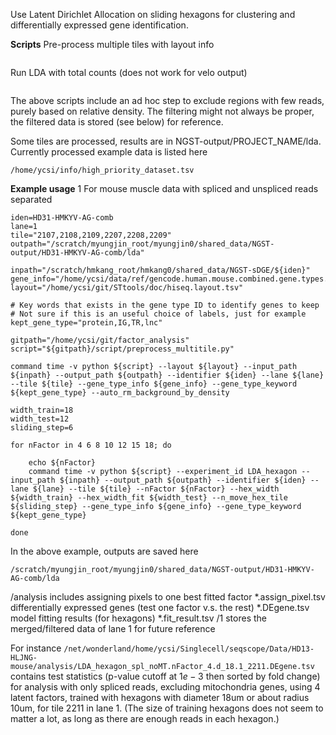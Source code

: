 Use Latent Dirichlet Allocation on sliding hexagons for clustering and differentially expressed gene identification.

**Scripts**
Pre-process multiple tiles with layout info
```/home/ycsi/git/factor_analysis/script/preprocess_multitile.py
```
Run LDA with total counts (does not work for velo output)
```/home/ycsi/git/factor_analysis/script/lda_base_multitile.py
```

The above scripts include an ad hoc step to exclude regions with few reads, purely based on relative density. The filtering might not always be proper, the filtered data is stored (see below) for reference.

Some tiles are processed, results are in NGST-output/PROJECT_NAME/lda. Currently processed example data is listed here
```
/home/ycsi/info/high_priority_dataset.tsv
```

**Example usage**
1 For mouse muscle data with spliced and unspliced reads separated

```
iden=HD31-HMKYV-AG-comb
lane=1
tile="2107,2108,2109,2207,2208,2209"
outpath="/scratch/myungjin_root/myungjin0/shared_data/NGST-output/HD31-HMKYV-AG-comb/lda"

inpath="/scratch/hmkang_root/hmkang0/shared_data/NGST-sDGE/${iden}"
gene_info="/home/ycsi/data/ref/gencode.human.mouse.combined.gene.types.tsv"
layout="/home/ycsi/git/STtools/doc/hiseq.layout.tsv"

# Key words that exists in the gene type ID to identify genes to keep
# Not sure if this is an useful choice of labels, just for example
kept_gene_type="protein,IG,TR,lnc"

gitpath="/home/ycsi/git/factor_analysis"
script="${gitpath}/script/preprocess_multitile.py"

command time -v python ${script} --layout ${layout} --input_path ${inpath} --output_path ${outpath} --identifier ${iden} --lane ${lane} --tile ${tile} --gene_type_info ${gene_info} --gene_type_keyword ${kept_gene_type} --auto_rm_background_by_density

width_train=18
width_test=12
sliding_step=6

for nFactor in 4 6 8 10 12 15 18; do

    echo ${nFactor}
    command time -v python ${script} --experiment_id LDA_hexagon --input_path ${inpath} --output_path ${outpath} --identifier ${iden} --lane ${lane} --tile ${tile} --nFactor ${nFactor} --hex_width ${width_train} --hex_width_fit ${width_test} --n_move_hex_tile ${sliding_step} --gene_type_info ${gene_info} --gene_type_keyword ${kept_gene_type}

done

```

In the above example, outputs are saved here
```
/scratch/myungjin_root/myungjin0/shared_data/NGST-output/HD31-HMKYV-AG-comb/lda
```
/analysis includes
assigning pixels to one best fitted factor \*.assign_pixel.tsv
differentially expressed genes (test one factor v.s. the rest) \*.DEgene.tsv
model fitting results (for hexagons) \*.fit_result.tsv
/1 stores the merged/filtered data of lane 1 for future reference

For instance
```/net/wonderland/home/ycsi/Singlecell/seqscope/Data/HD13-HLJNG-mouse/analysis/LDA_hexagon_spl_noMT.nFactor_4.d_18.1_2211.DEgene.tsv```
contains test statistics (p-value cutoff at $1e-3$ then sorted by fold change) for analysis with only spliced reads, excluding mitochondria genes, using 4 latent factors, trained with hexagons with diameter 18um or about radius 10um, for tile 2211 in lane 1. (The size of training hexagons does not seem to matter a lot, as long as there are enough reads in each hexagon.)
